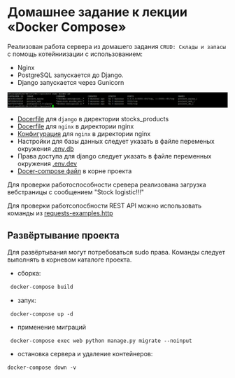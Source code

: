 # Домашнее задание к лекции «Docker Compose»

Реализован работа сервера из домашего задания `CRUD: Склады и запасы` с помощь котейниизации с использованием:

* Nginx 
* PostgreSQL запускается до Django.
* Django запускается через Gunicorn

![контейниеры Docker](/img/pic1.png)

* [Docerfile](/stocks_products/Dockerfile) для `django` в директории stocks_products
* [Docerfile](/nginx/Dockerfile) для `nginx` в директории nginx
* [Конфигурация](/nginx/nginx.conf) для `nginx` в директории nginx
* Настройки для базы данных следует указать в файле переменых окружения [.env.db](/.env.db)
* Права доступа для django следует указать в файле переменных окружения [.env.dev](/.env.dev)
* [Docer-compose файл](\docker-compose.yml) в корне проекта


Для проверки работоспособности сревера реализована загрузка вебстраницы с сообщением "Stock logistic!!!"

Для проверки работсопосбности REST API можно использовать команды из [requests-examples.http](stocks_products/requests-examples.http)


## Развёртывание проекта

Для развёртывания могут потребоваться sudo права. Команды следует выполнять в корневом каталоге проекта.


* сборка:

```bash
 docker-compose build
```

* запук:

```bash:
 docker-compose up -d
```

* применение миграций  

```bash:
 docker-compose exec web python manage.py migrate --noinput
```

* остановка сервера и удаление контейнеров:

```bash:
docker-compose down -v
```